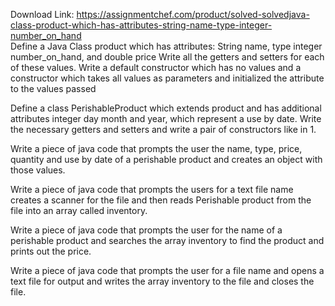 Download Link: https://assignmentchef.com/product/solved-solvedjava-class-product-which-has-attributes-string-name-type-integer-number_on_hand
<br>
Define a Java Class product which has attributes: String name, type integer number_on_hand, and double price Write all the getters and setters for each of these values. Write a default constructor which has no values and a constructor which takes all values as parameters and initialized the attribute to the values passed

Define a class PerishableProduct which extends product and has additional attributes integer day month and year, which represent a use by date. Write the necessary getters and setters and write a pair of constructors like in 1.

Write a piece of java code that prompts the user the name, type, price, quantity and use by date of a perishable product and creates an object with those values.

Write a piece of java code that prompts the users for a text file name creates a scanner for the file and then reads Perishable product from the file into an array called inventory.

Write a piece of java code that prompts the user for the name of a perishable product and searches the array inventory to find the product and prints out the price.

Write a piece of java code that prompts the user for a file name and opens a text file for output and writes the array inventory to the file and closes the file.